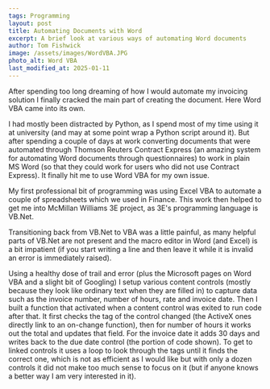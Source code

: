 ```yaml
---
tags: Programming
layout: post
title: Automating Documents with Word
excerpt: A brief look at various ways of automating Word documents
author: Tom Fishwick
image: /assets/images/WordVBA.JPG
photo_alt: Word VBA
last_modified_at: 2025-01-11
---
```


After spending too long dreaming of how I would automate my invoicing solution I finally cracked the main part of creating the document. Here Word VBA came into its own.

I had mostly been distracted by Python, as I spend most of my time using it at university (and may at some point wrap a Python script around it). But after spending a couple of days at work converting documents that were automated through Thomson Reuters Contract Express (an amazing system for automating Word documents through questionnaires) to work in plain MS Word (so that they could work for users who did not use Contract Express). It finally hit me to use Word VBA for my own issue.

My first professional bit of programming was using Excel VBA to automate a couple of spreadsheets which we used in Finance. This work then helped to get me into McMillan Williams 3E project, as 3E's programming language is VB.Net.

Transitioning back from VB.Net to VBA was a little painful, as many helpful parts of VB.Net are not present and the macro editor in Word (and Excel) is a bit impatient (if you start writing a line and then leave it while it is invalid an error is immediately raised).

Using a healthy dose of trail and error (plus the Microsoft pages on Word VBA and a slight bit of Googling) I setup various content controls (mostly because they look like ordinary text when they are filled in) to capture data such as the invoice number, number of hours, rate and invoice date. Then I built a function that activated when a content control was exited to run code after that. It first checks the tag of the control changed (the ActiveX ones directly link to an on-change function), then for number of hours it works out the total and updates that field. For the invoice date it adds 30 days and writes back to the due date control (the portion of code shown). To get to linked controls it uses a loop to look through the tags until it finds the correct one, which is not as efficient as I would like but with only a dozen controls it did not make too much sense to focus on it (but if anyone knows a better way I am very interested in it).
